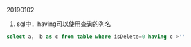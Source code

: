20190102

1. sql中，having可以使用查询的列名

~~~sql
select a， b as c from table where isDelete=0 having c >''
~~~

